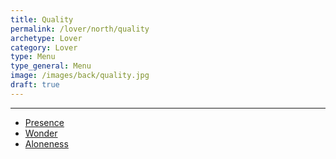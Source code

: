 ```yaml
---
title: Quality
permalink: /lover/north/quality
archetype: Lover
category: Lover
type: Menu
type_general: Menu
image: /images/back/quality.jpg
draft: true
---
```


---
- [Presence](/lover/north/quality/presence)
- [Wonder](/lover/north/quality/wonder)
- [Aloneness ](/lover/north/quality/aloneness_)
